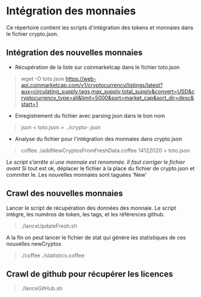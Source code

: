 # Intégration des monnaies
Ce répertoire contient les scripts d'intégration des tokens et monnaies dans le fichier crypto.json.

## Intégration des nouvelles monnaies
 - Récupération de la liste sur coinmarketcap dans le fichier toto.json
> wget -O toto.json https://web-api.coinmarketcap.com/v1/cryptocurrency/listings/latest?aux=circulating_supply,tags,max_supply,total_supply&convert=USD&cryptocurrency_type=all&limit=5000&sort=market_cap&sort_dir=desc&start=1

 - Enregistrement du fichier avec parsing json dans le bon nom
> json < toto.json > ../crypto-<ddmmyyyy>.json

 - Analyse du fichier pour l'intégration des monnaies dans crypto.json
> coffee ./addNewCryptosFromFreshData.coffee 14122020 > toto.json

*Le script s'arrête si une monnaie est renommée. Il faut corriger le fichier avant*
Si tout est ok, déplacer le fichier à la place du fichier de crypto.json et commiter le. Les nouvelles monnaies sont taguées 'New'

## Crawl des nouvelles monnaies
Lancer le script de récupération des données des monnaie.
Le script intègre, les numéros de token, les tags, et les références github.

> ./lanceUpdateFresh.sh

A la fin on peut lancer le fichier de stat qui génère les statistiques de ces nouvelles newCryptos
> ./coffee ./statistics.coffee <ddmmyyyy>

## Crawl de github pour récupérer les licences
> ./lanceGitHub.sh
